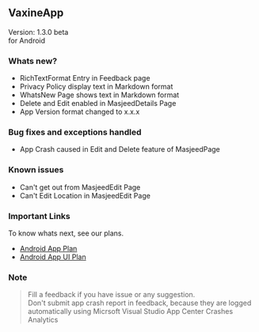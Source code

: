 ## VaxineApp
Version: 1.3.0 beta  
for Android

### Whats new?
- RichTextFormat Entry in Feedback page
- Privacy Policy display text in Markdown format
- WhatsNew Page shows text in Markdown format
- Delete and Edit enabled in MasjeedDetails Page
- App Version format changed to x.x.x

### Bug fixes and exceptions handled
- App Crash caused in Edit and Delete feature of MasjeedPage

### Known issues
- Can't get out from MasjeedEdit Page
- Can't Edit Location in MasjeedEdit Page

### Important Links
To know whats next, see our plans.  
- [Android App Plan](https://github.com/VDTS/CodeX.VaxineSolution/projects/1)  
- [Android App UI Plan](https://github.com/VDTS/CodeX.VaxineSolution/projects/2)  


### Note
> Fill a feedback if you have issue or any suggestion.  
> Don't submit app crash report in feedback, because they are logged automatically using Micrsoft Visual Studio App Center Crashes Analytics
